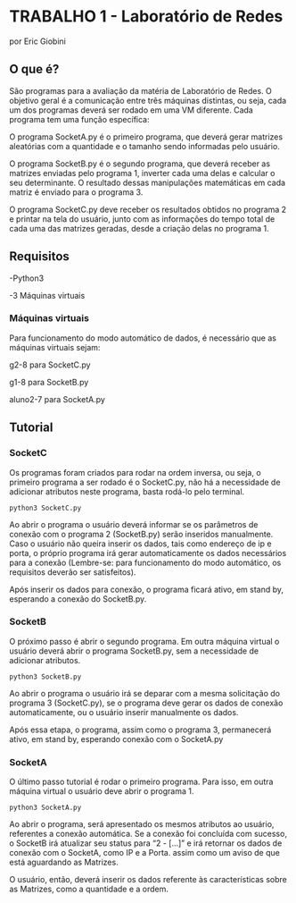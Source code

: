 # TRABALHO 1  - Laboratório de Redes
por Eric Giobini

## O que é?

São programas para a avaliação da matéria de Laboratório de Redes. 
O objetivo geral é a comunicação entre três máquinas distintas, ou seja, cada um dos programas deverá ser rodado em uma VM diferente.
Cada programa tem uma função específica: 

O programa SocketA.py é o primeiro programa, que deverá gerar matrizes aleatórias com a quantidade e o tamanho sendo informadas pelo usuário.

O programa SocketB.py é o segundo programa, que deverá receber as matrizes enviadas pelo programa 1, inverter cada uma delas e calcular o seu determinante. O resultado dessas manipulações matemáticas em cada matriz é enviado para o programa 3.

O programa SocketC.py deve receber os resultados obtidos no programa 2 e printar na tela do usuário, junto com as informações do tempo total de cada uma das matrizes geradas, desde a criação delas no programa 1.

## Requisitos

-Python3

-3 Máquinas virtuais

### Máquinas virtuais
Para funcionamento do modo automático de dados, é necessário que as máquinas virtuais sejam:

g2-8 para SocketC.py

g1-8 para SocketB.py

aluno2-7 para SocketA.py
 

## Tutorial
### SocketC


Os programas foram criados para rodar na ordem inversa, ou seja, o primeiro programa a ser rodado é o SocketC.py, não há a necessidade de adicionar atributos neste programa, basta rodá-lo pelo terminal.
~~~
python3 SocketC.py 
~~~
Ao abrir o programa o usuário deverá informar se os parâmetros de conexão com o programa 2 (SocketB.py) serão inseridos manualmente. Caso o usuário não queira inserir os dados, tais como endereço de ip e porta, o próprio programa irá gerar automaticamente os dados necessários para a conexão (Lembre-se: para funcionamento do modo automático, os requisitos deverão ser satisfeitos). 

Após inserir os dados para conexão, o programa ficará ativo, em stand by, esperando a conexão do SocketB.py. 
### SocketB
O próximo passo é abrir o segundo programa.
Em outra máquina virtual o usuário deverá abrir o programa SocketB.py, sem a necessidade de adicionar atributos.
~~~
python3 SocketB.py 
~~~ 
Ao abrir o programa o usuário irá se deparar com a mesma solicitação do programa 3 (SocketC.py), se o programa deve gerar os dados de conexão automaticamente, ou o usuário inserir manualmente os dados. 

Após essa etapa, o programa, assim como o programa 3, permanecerá ativo, em stand by, esperando conexão com o SocketA.py
### SocketA
O último passo tutorial é rodar o primeiro programa. Para isso, em outra máquina virtual o usuário deve abrir o programa 1.
~~~
python3 SocketA.py 
~~~ 
Ao abrir o programa, será apresentado os mesmos atributos ao usuário, referentes a conexão automática.
Se a conexão foi concluída com sucesso, o SocketB irá atualizar seu status para “2 - [...]” e irá retornar os dados de conexão com o SocketA, como IP e a Porta. assim como um aviso de que está aguardando as Matrizes. 

O usuário, então, deverá inserir os dados referente às características sobre as Matrizes, como a quantidade e a ordem.
